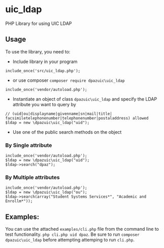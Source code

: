 # uic_ldap

PHP Library for using UIC LDAP


## Usage
To use the library, you need to:

* Include library in your program 
```
include_once('src/uic_ldap.php');
```
* or use composer `composer require dpazuic\uic_ldap`
```
include_once('vendor/autoload.php');
```
* Instantiate an object of class `dpazuic\uic_ldap` and specify the LDAP attribute you want to query by
```
// (uid|ou|displayname|givenname|sn|mail|title|
facsimiletelephonenumber|telephonenumber|postaladdress) allowed
$ldap = new \dpazuic\uic_ldap("uid");

```

* Use one of the public search methods on the object

### By Single attribute
```
include_once('vendor/autoload.php');
$ldap = new \dpazuic\uic_ldap("uid");
$ldap->search("dpaz");
```

### By Multiple attributes
```
include_once('vendor/autoload.php');
$ldap = new \dpazuic\uic_ldap("ou");
$ldap->search(array("Student Systems Services*", "Academic and Enrollm*"));
```

## Examples:
You can use the attached `examples/cli.php` file from the command line to test functionality.
`php cli.php uid dpaz`. Be sure to run `composer dpazuic\uic_ldap` before attempting attemping to run `cli.php`.